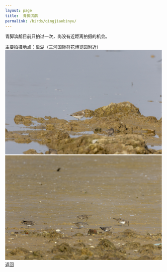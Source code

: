 ```yaml
---
layout: page
title: 	青脚滨鹬
permalink: /birds/qingjiaobinyu/
---
```

青脚滨鹬目前只拍过一次，尚没有近距离拍摄的机会。

主要拍摄地点：巢湖（三河国际荷花博览园附近）
![](../picture/青脚滨鹬/0U9A7282-CR3_DxO_DeepPRIMEXD.jpg)
![](../picture/青脚滨鹬/0U9A7357-CR3_DxO_DeepPRIMEXD.jpg)
[返回](../../)
